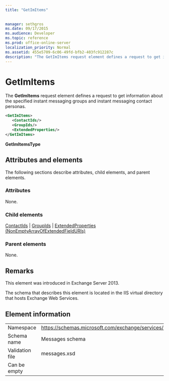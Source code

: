 ```yaml
---
title: "GetImItems"
 
 
manager: sethgros
ms.date: 09/17/2015
ms.audience: Developer
ms.topic: reference
ms.prod: office-online-server
localization_priority: Normal
ms.assetid: 455e5709-6c06-49fd-bfb2-403fc912287c
description: "The GetImItems request element defines a request to get information about the specified instant messaging groups and instant messaging contact personas."
---
```


# GetImItems

The **GetImItems** request element defines a request to get information about the specified instant messaging groups and instant messaging contact personas. 
  
```XML
<GetImItems>
   <ContactIds/>
   <GroupIds/>
   <ExtendedProperties/>
</GetImItems>
```

 **GetImItemsType**
## Attributes and elements

The following sections describe attributes, child elements, and parent elements.
  
### Attributes

None.
  
### Child elements

[ContactIds](contactids.md) | [GroupIds](groupids.md) | [ExtendedProperties (NonEmptyArrayOfExtendedFieldURIs)](extendedproperties-nonemptyarrayofextendedfielduris.md)
  
### Parent elements

None.
  
## Remarks

This element was introduced in Exchange Server 2013.
  
The schema that describes this element is located in the IIS virtual directory that hosts Exchange Web Services.
  
## Element information

|||
|:-----|:-----|
|Namespace  <br/> |https://schemas.microsoft.com/exchange/services/2006/messages  <br/> |
|Schema name  <br/> |Messages schema  <br/> |
|Validation file  <br/> |messages.xsd  <br/> |
|Can be empty  <br/> ||
   

